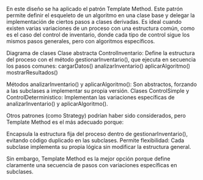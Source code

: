 En este diseño se ha aplicado el patrón Template Method. Este patrón permite definir el esqueleto de un algoritmo en una clase base y delegar la implementación de ciertos pasos a clases derivadas. Es ideal cuando existen varias variaciones de un proceso con una estructura común, como es el caso del control de inventario, donde cada tipo de control sigue los mismos pasos generales, pero con algoritmos específicos.

Diagrama de clases
  Clase abstracta ControlInventario: Define la estructura del proceso con el método gestionarInventario(), que ejecuta en secuencia los pasos comunes:
    cargarDatos()
    analizarInventario()
    aplicarAlgoritmo()
    mostrarResultados()

  Métodos analizarInventario() y aplicarAlgoritmo(): Son abstractos, forzando a las subclases a implementar su propia versión.
  Clases ControlSimple y ControlDeterministico: Implementan las variaciones específicas de analizarInventario() y aplicarAlgoritmo().

Otros patrones (como Strategy) podrían haber sido considerados, pero Template Method es el más adecuado porque:

Encapsula la estructura fija del proceso dentro de gestionarInventario(), evitando código duplicado en las subclases.
Permite flexibilidad: Cada subclase implementa su propia lógica sin modificar la estructura general.

Sin embargo, Template Method es la mejor opción porque define claramente una secuencia de pasos con variaciones específicas en subclases.
